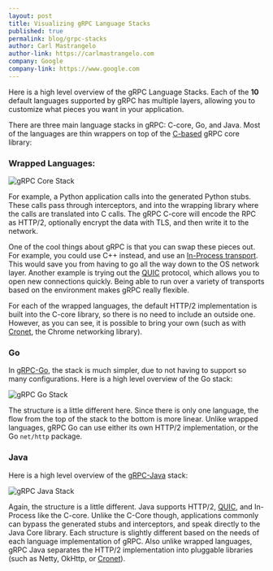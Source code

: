 ```yaml
---
layout: post
title: Visualizing gRPC Language Stacks
published: true
permalink: blog/grpc-stacks
author: Carl Mastrangelo
author-link: https://carlmastrangelo.com
company: Google
company-link: https://www.google.com
---
```


Here is a high level overview of the gRPC Language Stacks.  Each of the **10** default languages supported by gRPC has multiple layers, allowing you to customize what pieces you want in your application.

<!--more-->

There are three main language stacks in gRPC: C-core, Go, and Java.  Most of the languages are thin wrappers on top of the [C-based](https://github.com/grpc/grpc/tree/master/src/core) gRPC core library:

### Wrapped Languages:

<p><img src="https://grpc.io/img/grpc-core-stack.svg" alt="gRPC Core Stack" style="max-width: 800px" /></p>

For example, a Python application calls into the generated Python stubs.  These calls pass through interceptors, and into the wrapping library where the calls are translated into C calls.  The gRPC C-core will encode the RPC as HTTP/2, optionally encrypt the data with TLS, and then write it to the network.

One of the cool things about gRPC is that you can swap these pieces out.  For example, you could use C++ instead, and use an [In-Process transport](https://github.com/grpc/grpc/blob/v1.17.0/src/cpp/server/server_cc.cc#L730).  This would save you from having to go all the way down to the OS network layer.   Another example is trying out the [QUIC](https://www.chromium.org/quic) protocol, which allows you to open new connections quickly.  Being able to run over a variety of transports based on the environment makes gRPC really flexible.

For each of the wrapped languages, the default HTTP/2 implementation is built into the C-core library, so there is no need to include an outside one.  However, as you can see, it is possible to bring your own (such as with [Cronet](https://developer.android.com/guide/topics/connectivity/cronet/ ), the Chrome networking library).

### Go

In [gRPC-Go](https://github.com/grpc/grpc-go), the stack is much simpler, due to not having to support so many configurations.  Here is a high level overview of the Go stack:

<p><img src="https://grpc.io/img/grpc-go-stack.svg" alt="gRPC Go Stack" style="max-width: 800px" /></p>

The structure is a little different here.  Since there is only one language, the flow from the top of the stack to the bottom is more linear.  Unlike wrapped languages, gRPC Go can use either its own HTTP/2 implementation, or the Go `net/http` package.


### Java

Here is a high level overview of the [gRPC-Java](https://github.com/grpc/grpc-java) stack:

<p><img src="https://grpc.io/img/grpc-java-stack.svg" alt="gRPC Java Stack" style="max-width: 800px" /></p>

Again, the structure is a little different.  Java supports HTTP/2, [QUIC](https://www.chromium.org/quic), and In-Process like the C-core.  Unlike the C-Core though, applications commonly can bypass the generated stubs and interceptors, and speak directly to the Java Core library.  Each structure is slightly different based on the needs of each language implementation of gRPC.  Also unlike wrapped languages, gRPC Java separates the HTTP/2 implementation into pluggable libraries (such as Netty, OkHttp, or [Cronet](https://developer.android.com/guide/topics/connectivity/cronet/ )). 
